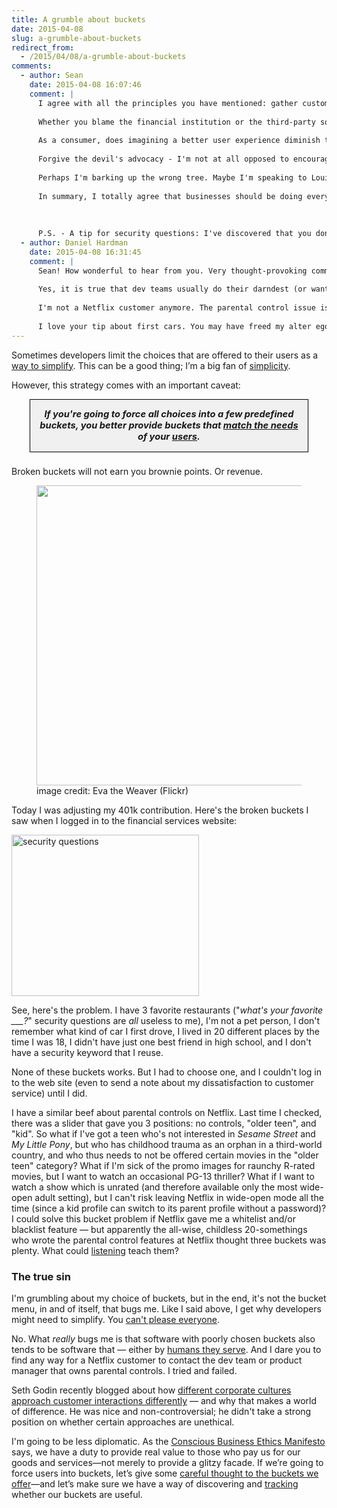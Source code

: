 ```yaml
---
title: A grumble about buckets
date: 2015-04-08
slug: a-grumble-about-buckets
redirect_from:
  - /2015/04/08/a-grumble-about-buckets
comments:
  - author: Sean
    date: 2015-04-08 16:07:46
    comment: |
      I agree with all the principles you have mentioned: gather customer feedback, keep interactions simple, you can't please everyone, etc. I also recognize that your posts, Daniel, usually describe lofty, but worthy ideals. We should always strive to be better and do better, but perhaps it's my role as a project manager that has me scratching my head over how to handle the trade-offs that often exists between the ideal and what is good enough. I'm not talking about ethical trade-offs but rather those trade-offs between two good things when you are only staffed for one.
      
      Whether you blame the financial institution or the third-party software integration package that your financial institution probably used, my question is this: aren't those security questions good enough? How many users honestly don't have a good answer for any of those "bucket" questions? In the case of Netflix, put yourself in the Product Manager's shoes: even if you had the feedback that the buckets are too general, would you feel a greater urgency to fix that or address streaming issues that are impacting most customers?
      
      As a consumer, does imagining a better user experience diminish the value you are already getting from Netflix (you are still a customer, right)?
      
      Forgive the devil's advocacy - I'm not at all opposed to encouraging developers and designers to keep these problems in mind, which I believe is the intent of this article. Design is probably one of the easiest stages of development to address and resolve such concerns.
      
      Perhaps I'm barking up the wrong tree. Maybe I'm speaking to Louis CK's hilarious exchange with Conan O'Brien about "everything is amazing and nobody's happy" (https://www.youtube.com/watch?v=uEY58fiSK8E). Perhaps I get a little too defensive of software development teams who, in my experience, are usually making sincere efforts to identify and meet user needs (ofttimes before users even know they "need" it), whilst navigating a constantly changing landscape of business pressures and deadlines, software platforms and technologies, federal and state laws and regulations, industry standards and best practices, etc., etc., etc.
      
      In summary, I totally agree that businesses should be doing everything they can to provide users with great value and great experiences - and I believe businesses that listen to customers and find ways to quickly turn customer requests into customer value do very well. All I'm asking is that we as consumers (especially those of us who understand a lot about software development) cut our service providers a little slack when they are clearly trying to provide you with a secure login experience while at the same time giving you a variety of financial services that let you manage your finances from the comfort of your own office chair (or mobile device).
      
      
      
      P.S. - A tip for security questions: I've discovered that you don't have to have a pet to imagine one up. My "imaginary" first car and pet are actually quite more memorable than some of the other questions because I picked wild answers that are funny / memorable to me. I just make sure to use that same pet for every site that asks the question. Plus I have the added bonus that no one will ever be able to discover my answers because they never actually existed! I'll bet your first car was really a Ferrari, wasn't it? ;)
  - author: Daniel Hardman
    date: 2015-04-08 16:31:45
    comment: |
      Sean! How wonderful to hear from you. Very thought-provoking comment.
      
      Yes, it is true that dev teams usually do their darndest (or want to) to anticipate customer needs and make things easy. As I said, I'm more irked at companies that make it impossible to get feedback to such folks, and less irked with initial mistakes. You're so right &mdash; dev teams are usually overcommitted and doing the best they can. But sometimes, I just can't help crying "shame!" on companies for not letting them do better. And I don't think it's a bad thing for developers to exhibit a little "divine discontent" with their customer-aiding constraints.
      
      I'm not a Netflix customer anymore. The parental control issue is one of the reasons why I left. It really is a poor fit for my needs, and I suspect many other parents would say something similar. There is noise about it on public forums &mdash; but unfortunately, deafening silence on the topic from Netflix. I grant you that if I were a PM at Netflix, I would probably vote to fix service interruptions before working the parental control problem. But I seriously doubt that a whitelist feature would be that hard to implement. I'm not letting 'em off *that* easy... :-)
      
      I love your tip about first cars. You may have freed my alter ego in ways I'm only beginning to imagine. :-)
---
```

Sometimes developers limit the choices that are offered to their users as a <a title="6 Strategies to Simplify Software" href="6-strategies-to-simplify-software">way to simplify</a>. This can be a good thing; I’m a big fan of <a href="the-power-of-simplicity">simplicity</a>.

However, this strategy comes with an important caveat:
<div style="margin-left:2em;margin-right:2em;border:solid 1px black;font-size:105%;font-weight:bold;font-style:italic;text-align:center;background-color:#f0f0f0;padding:1em;margin-bottom:1.5em;">If you're going to force all choices into a few predefined buckets, you better provide buckets that <a href="why-mental-models-matter">match the needs</a> of your <a href="why-people-are-part-of-a-software-architecture" title="Why People Are Part of A Software Architecture">users</a>.</div>
Broken buckets will not earn you brownie points. Or revenue.

<figure><img class="" src="https://farm3.staticflickr.com/2509/3993532812_e63f29c43b_z.jpg" alt="" width="640" height="480" /><figcaption>image credit: Eva the Weaver (Flickr)</figcaption></figure>

Today I was adjusting my 401k contribution. Here's the broken buckets I saw when I logged in to the financial services website:



<a href="https://codecraft.co/wp-content/uploads/2015/04/screen-shot-2015-04-08-at-11-26-44-am.png"><img class="aligncenter wp-image-6054 size-medium" src="https://codecraft.co/wp-content/uploads/2015/04/screen-shot-2015-04-08-at-11-26-44-am.png?w=300" alt="security questions" width="300" height="258" /></a>

See, here's the problem. I have 3 favorite restaurants ("<em>what's your favorite ___?</em>" security questions are <em>all</em> useless to me), I'm not a pet person, I don't remember what kind of car I first drove, I lived in 20 different places by the time I was 18, I didn't have just one best friend in high school, and I don't have a security keyword that I reuse.

None of these buckets works. But I had to choose one, and I couldn't log in to the web site (even to send a note about my dissatisfaction to customer service) until I did.

I have a similar beef about parental controls on Netflix. Last time I checked, there was a slider that gave you 3 positions: no controls, "older teen", and "kid". So what if I've got a teen who's not interested in <em>Sesame Street</em> and <em>My Little Pony</em>, but who has childhood trauma as an orphan in a third-world country, and who thus needs to not be offered certain movies in the "older teen" category? What if I'm sick of the promo images for raunchy R-rated movies, but I want to watch an occasional PG-13 thriller? What if I want to watch a show which is unrated (and therefore available only the most wide-open adult setting), but I can't risk leaving Netflix in wide-open mode all the time (since a kid profile can switch to its parent profile without a password)? I could solve this bucket problem if Netflix gave me a whitelist and/or blacklist feature &mdash; but apparently the all-wise, childless 20-somethings who wrote the parental control features at Netflix thought three buckets was plenty. What could <a href="lynn-bendixsen-listen" title="Lynn Bendixsen: Listen." target="_blank">listening</a> teach them?

<h3>The true sin</h3>

I'm grumbling about my choice of buckets, but in the end, it's not the bucket menu, in and of itself, that bugs me. Like I said above, I get why developers might need to simplify. You <a href="flexibility-is-no-virtue" title="Flexibility is No Virtue" target="_blank">can't please everyone</a>.

No. What <em>really</em> bugs me is that software with poorly chosen buckets also tends to be software that &mdash; either by <a href="users-arent-the-only-people-in-your-software" title="Users Aren’t The Only People In Your Software">humans they serve</a>. And I dare you to find any way for a Netflix customer to contact the dev team or product manager that owns parental controls. I tried and failed.

Seth Godin recently blogged about how <a href="http://sethgodin.typepad.com/seths_blog/2015/03/what-is-customer-service-for.html" target="_blank">different corporate cultures approach customer interactions differently</a> &mdash; and why that makes a world of difference. He was nice and non-controversial; he didn't take a strong position on whether certain approaches are unethical.

I'm going to be less diplomatic. As the <a href="http://trevharmon.com/standard-of-business/">Conscious Business Ethics Manifesto</a> says, we have a duty to provide real value to those who pay us for our goods and services&mdash;not merely to provide a glitzy facade. If we’re going to force users into buckets, let’s give some <a href="role-play-centered-design">careful thought to the buckets we offer</a>&mdash;and let’s make sure we have a way of discovering and <a href="bridging-the-lacuna-humana" title="Thoughts On Bridging the “Lacuna Humana”">tracking</a> whether our buckets are useful.
